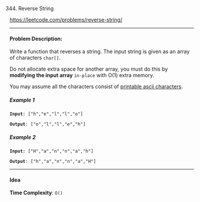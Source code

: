 344. Reverse String

https://leetcode.com/problems/reverse-string/

---

#### Problem Description:

Write a function that reverses a string. The input string is given as an array of characters `char[]`.

Do not allocate extra space for another array, you must do this by **modifying the input array** `in-place` with O(1) extra memory.

You may assume all the characters consist of [printable ascii characters](https://en.wikipedia.org/wiki/ASCII#Printable_characters).

##### Example 1

**`Input`**`: ["h","e","l","l","o"]`

**`Output`**`: ["o","l","l","e","h"]`

##### Example 2

**`Input`**`: ["H","a","n","n","a","h"]`

**`Output`**`: ["h","a","n","n","a","H"]`

---

#### Idea

**Time Complexity**: `O()`
